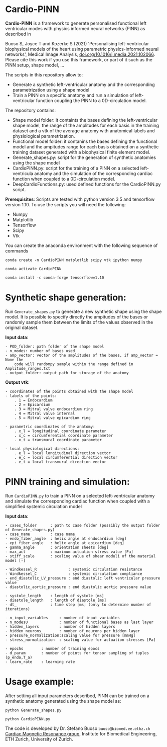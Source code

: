 # Cardio-PINN

**Cardio-PINN** is a framework to generate personalised functional left ventricular modes with physics informed
neural networks (PINN) as described in 

Buoso S, Joyce T and Kozerke S (2021) 'Personalising left-ventricular biophysical models of the heart using parametric physics-informed neural networks', Medical Image Analysis, [doi.org/10.1016/j.media.2021.102066](https://doi.org/10.1016/j.media.2021.102066). Please cite this work if you use this framework, or part of it such as the PINN setup, shape model, ...

The scripts in this repository allow to:

* Generate a synthetic left-ventricular anatomy and the corresponding parametrization using a shape model
* Train a PINN on a specific anatomy and run a simulation of left-ventricular function coupling the PINN to a 0D-circulation model. 

The repository contains:

* Shape model folder: it containts the bases defining the left-ventricular shape model, the range of the amplitudes for each basis in the training dataset and a vtk of the average anatomy with anatomical labels and physiological parametrization.
* Functional model folder: it contanins the bases defining the functional model and the ampitudes range for each basis obtained on a synthetic training dataset generated with a biophysical finite element model. 
* Generate_shapes.py: script for the generation of synthetic anatomies using the shape model
* CardioPINN.py: script for the training of a PINN on a selected left-ventricula anatomy and the simulation of the corresponding cardiac function when coupled to a 0D-circulation model. 
* DeepCardioFunctions.py: used defined functions for the CardioPINN.py script.

**Prerequisites**:
Scripts are tested with python version 3.5 and tensorflow version 1.10. To use the scripts you will need the following:

* Numpy
* Matplotlib
* Tensorflow
* Scipy
* Vtk

You can create the anaconda environment with the following sequence of commands

`conda create -n CardioPINN matplotlib scipy vtk ipython numpy`

`conda activate CardioPINN`

`conda install -c conda-forge tensorflow=1.10 `

# Synthetic shape generation:

Run `Generate_shapes.py` to generate a new synthetic shape using the shape model.
It is possible to specify directly the ampitudes of the bases or randomly
sample them between the limits of the values observed in the original dataset.

**Input data**:

    - POD_folder: path folder of the shape model 
    - n_modes: number of bases used
    - amp_vector: vector of the amplitudes of the bases, if amp_vector = None the
        code will randompy sample within the range defined in Amplitude_ranges.txt
    - output_folder: output path for storage of the anatomy

**Output vtk**:

    - coordinates of the points obtained with the shape model
    - labels of the points:
        . 1 = Endocardium
        . 2 = Epicardium
        . 3 = Mitral valve endocardium ring
        . 4 = Mitral valve internal
        . 5 = Mitral valve epicardium ring
        
    - parametric coordinates of the anatomy:
        . x_l = longitudinal coordinate parameter
        . x_c = circumferential coordinate parameter
        . x_t = transmural coordinate parameter

    - local physiological directions:
        . e_l = local longitudinal direction vector
        . e_c = local circumferential direction vector
        . e_t = local transmural direction vector

# PINN training and simulation:

Run `CardioPINN.py` to train a PINN on a selected left-ventricular anatomy and simulate the corresponding cardiac function when coupled with a simplified systemic circulation model 

**Input data**:

    - cases_folder      : path to case folder (possibly the output folder of Generate_shapes.py)
    - case_name         : case name
    - endo_fiber_angle  : helix angle at endocardium [deg]
    - epi_fiber_angle   : helix angle at epicardium [deg]
    - gamma_angle       : orientation sheets [deg]
    - max_act           : maximum actuation stress value [Pa]
    - stiff_scale       : scaling value of shear moduli of the material model [-] 

    - Windkessel_R              : systemic circulation resistance
    - Windkessel_C              : systemic circulation compliance
    - end_diastolic_LV_pressure : end diastolic left ventricular pressure value
    - diastolic_aortic_pressure : end diastolic aortic pressure value
    
    - systole_length    : length of systole [ms]
    - diastole_length   : length of diastole [ms]
    - dt_               : time step [ms] (only to determine number of iterations)

    - n_input_variables     : number of input variables
    - n_modesU              : number of functional bases as last layer
    - hidden_layers         : number of hidden layers
    - hidden_neurons        : number of neurons per hidden layer
    - pressure_normalization:scaling value for pressure [mmHg]
    - stress_normalization  : scaling value for actuation stresses [Pa]

    - epochs        : number of training epocs
    - d_param       : number of points for tensor sampling of tuples (p_endo,T_a)  
    - learn_rate    : learning rate

# Usage example:
After setting all input parameters described, PINN can be trained on a synthetic anatomy generated using the shape model as:

`python Generate_shapes.py`

`python CardioPINN.py`

The code is developed by Dr. Stefano Buoso `buoso@biomed.ee.ethz.ch` [Cardiac Magnetic Resonance group](http://www.cmr.ethz.ch/), Institute for Biomedical Engineering, ETH Zurich, University of Zurich.
